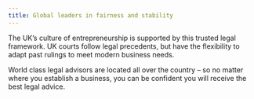 ```yaml
---
title: Global leaders in fairness and stability
---
```

The UK’s culture of entrepreneurship is supported by this trusted legal framework. UK courts follow legal precedents, but have the flexibility to adapt past rulings to meet modern business needs. 

World class legal advisors are located all over the country – so no matter where you establish a business, you can be confident you will receive the best legal advice. 
